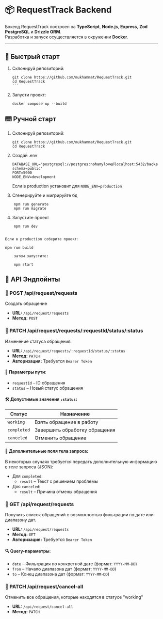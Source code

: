 # 📦 RequestTrack Backend

Бэкенд RequestTrack построен на **TypeScript**, **Node.js**, **Express**, **Zod** **PostgreSQL** и **Drizzle ORM**.  
Разработка и запуск осуществляется в окружении **Docker**.

---

## 🚀 Быстрый старт

1. Склонируй репозиторий:

   ````
   git clone https://github.com/mukhammat/RequestTrack.git
   cd RequestTrack
   ```

   ````

2. Запусти проект:
   ```
   docker compose up --build
   ```

## ⌨️ Ручной старт

1. Склонируй репозиторий:

   ```
   git clone https://github.com/mukhammat/RequestTrack.git
   cd RequestTrack
   ```

2. Создай .env

   ```
   DATABASE_URL="postgresql://postgres:nohamylove@localhost:5432/backend_test_db? schema=public"
   PORT=5000
   NODE_ENV=development
   ```

   Если в production установит для `NODE_ENV=production`

3. Сгенерируйте и мигрируйте бд

```
    npm run generate
    npm run migrate
```

4. Запустите проект

```
    npm run dev


```

    Если в production соберите проект:

    npm run build

```
    затем запустите:

    npm start
```

## 📘 API Эндпойнты

### 🔹 POST /api/request/requests

Создать обращение

- **URL:** `/api/request/requests`
- **Метод:** `POST`

### 🔹 PATCH /api/request/requests/:requestId/status/:status

Изменение статуса обращения.

- **URL:** `/api/request/requests/:requestId/status/:status`
- **Метод:** `PATCH`
- **Авторизация:** Требуется `Bearer Token`

#### 📌 Параметры пути:

- `requestId` – ID обращения
- `status` – Новый статус обращения

#### 🛠 Допустимые значения `:status`:

| Статус      | Назначение                    |
| ----------- | ----------------------------- |
| `working`   | Взять обращение в работу      |
| `completed` | Завершить обработку обращения |
| `canceled`  | Отменить обращение            |

#### 📝 Дополнительные поля тела запроса:

В некоторых случаях требуется передать дополнительную информацию в теле запроса (JSON):

- Для `completed`:
  - `result` – Текст с решением проблемы
- Для `canceled`:
  - `result` – Причина отмены обращения

### 🔹 GET /api/request/requests

Получить список обращений с возможностью фильтрации по дате или диапазону дат.

- **URL:** `/api/request/requests`
- **Метод:** `GET`
- **Авторизация:** Требуется `Bearer Token`

#### 🔍 Query-параметры:

- `date` – Фильтрация по конкретной дате (формат: `YYYY-MM-DD`)
- `from` – Начало диапазона дат (формат: `YYYY-MM-DD`)
- `to` – Конец диапазона дат (формат: `YYYY-MM-DD`)

### 🔹 PATCH /api/request/cancel-all

Отменить все обращения, которые находятся в статусе "working"

- **URL:** `/api/request/cancel-all`
- **Метод:** `PATCH`
